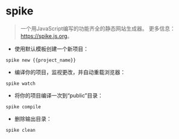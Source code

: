 # spike

> 一个用JavaScript编写的功能齐全的静态网站生成器。
> 更多信息：<https://spike.js.org>。

- 使用默认模板创建一个新项目：

`spike new {{project_name}}`

- 编译你的项目，监视更改，并自动重载浏览器：

`spike watch`

- 将你的项目编译一次到“public”目录：

`spike compile`

- 删除输出目录：

`spike clean`